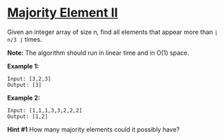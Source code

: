 # [Majority Element II](https://leetcode.com/explore/challenge/card/september-leetcoding-challenge/557/week-4-september-22nd-september-28th/3469/)

Given an integer array of size n, find all elements that appear more than `⌊ n/3 ⌋` times.

**Note:** The algorithm should run in linear time and in O(1) space.

**Example 1:**

```
Input: [3,2,3]
Output: [3]
```

**Example 2:**

```
Input: [1,1,1,3,3,2,2,2]
Output: [1,2]
```

**Hint #1**
How many majority elements could it possibly have?
